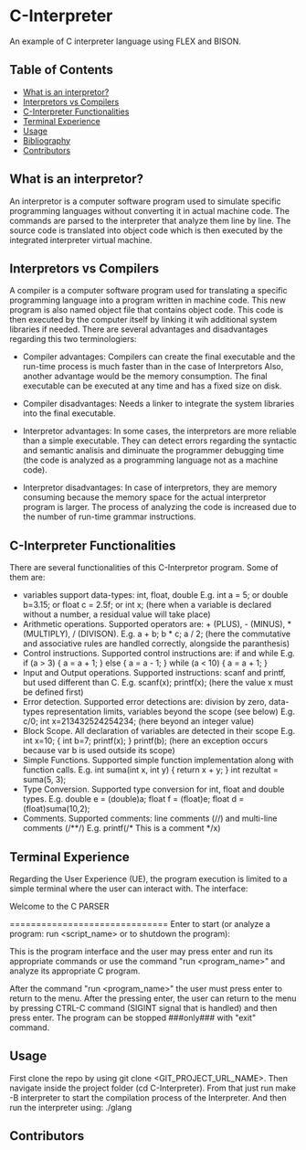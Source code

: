 # C-Interpreter

An example of C interpreter language using FLEX and BISON.

## Table of Contents

- [What is an interpretor?](#project_overview)
- [Interpretors vs Compilers](#interpretors-compilers)
- [C-Interpreter Functionalities](#server_app)
- [Terminal Experience](#gui_app)
- [Usage](#run_app)
- [Bibliography](#bibliography)
- [Contributors](#contributors)

## What is an interpretor?

An interpretor is a computer software program used to simulate specific programming languages without converting it in actual machine code.
The commands are parsed to the interpreter that analyze them line by line. The source code is translated into object code which is then executed
by the integrated interpreter virtual machine.

## Interpretors vs Compilers

A compiler is a computer software program used for translating a specific programming language into a program written in machine code.
This new program is also named object file that contains object code. This code is then executed by the computer itself by linking it wih
additional system libraries if needed.
There are several advantages and disadvantages regarding this two terminologiers:

- Compiler advantages: Compilers can create the final executable and the run-time process is much faster than in the case of Interpretors
  Also, another advantage would be the memory consumption. The final executable can be executed at any time and has a fixed size on disk.

- Compiler disadvantages: Needs a linker to integrate the system libraries into the final executable.

- Interpretor advantages: In some cases, the interpretors are more reliable than a simple executable. They can detect errors regarding the
  syntactic and semantic analisis and diminuate the programmer debugging time (the code is analyzed as a programming language not as a machine code).

- Interpretor disadvantages: In case of interpretors, they are memory consuming because the memory space for the actual interpretor program is larger.
  The process of analyzing the code is increased due to the number of run-time grammar instructions.

## C-Interpreter Functionalities

There are several functionalities of this C-Interpretor program. Some of them are:

- variables support data-types: int, float, double
  E.g. int a = 5; or double b=3.15; or float c = 2.5f; or int x; (here when a variable is declared without a number, a residual value will take place)
- Arithmetic operations. Supported operators are: + (PLUS), - (MINUS), \* (MULTIPLY), / (DIVISON).
  E.g. a + b; b \* c; a / 2; (here the commutative and associative rules are handled correctly, alongside the paranthesis)
- Control instructions. Supported control instructions are: if and while
  E.g.
  if (a > 3) {
  a = a + 1;
  } else {
  a = a - 1;
  }
  while (a < 10) {
  a = a + 1;
  }
- Input and Output operations. Supported instructions: scanf and printf, but used different than C.
  E.g. scanf(x); printf(x); (here the value x must be defined first)
- Error detection. Supported error detections are: division by zero, data-types representation limits, variables beyond the scope (see below)
  E.g. c/0; int x=213432524254234; (here beyond an integer value)
- Block Scope. All declaration of variables are detected in their scope
  E.g.
  int x=10;
  {
  int b=7;
  printf(x);
  }
  printf(b); (here an exception occurs because var b is used outside its scope)
- Simple Functions. Supported simple function implementation along with function calls.
  E.g.
  int suma(int x, int y) {
  return x + y;
  }
  int rezultat = suma(5, 3);
- Type Conversion. Supported type conversion for int, float and double types.
  E.g. double e = (double)a; float f = (float)e; float d = (float)suma(10,2);
- Comments. Supported comments: line comments (//) and multi-line comments (/\*\*/)
  E.g. printf(/\* This is a comment
  \*/x)

## Terminal Experience

Regarding the User Experience (UE), the program execution is limited to a simple terminal where the user can interact with.
The interface:

Welcome to the C PARSER

==============================
Enter to start (or analyze a program: run <script_name> or <exit> to shutdown the program):

This is the program interface and the user may press enter and run its appropriate commands or use the command "run <program_name>" and
analyze its appropriate C program.

After the command "run <program_name>" the user must press enter to return to the menu.
After the pressing enter, the user can return to the menu by pressing CTRL-C command (SIGINT signal that is handled) and then press enter.
The program can be stopped ###only### with "exit" command.

## Usage

First clone the repo by using git clone <GIT_PROJECT_URL_NAME>.
Then navigate inside the project folder (cd C-Interpreter).
From that just run make -B interpreter to start the compilation process of the Interpreter.
And then run the interpreter using: ./glang

## Contributors
